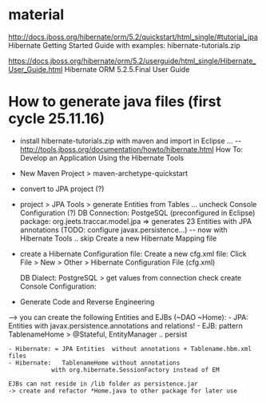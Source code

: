 
material
========
http://docs.jboss.org/hibernate/orm/5.2/quickstart/html_single/#tutorial_jpa
Hibernate Getting Started Guide
with examples: hibernate-tutorials.zip

https://docs.jboss.org/hibernate/orm/5.2/userguide/html_single/Hibernate_User_Guide.html
Hibernate ORM 5.2.5.Final User Guide

How to generate java files (first cycle 25.11.16)
==========================
* install hibernate-tutorials.zip with maven and import in Eclipse ...
--
http://tools.jboss.org/documentation/howto/hibernate.html
How To: Develop an Application Using the Hibernate Tools

* New Maven Project > maven-archetype-quickstart 
* convert to JPA project (?)
* project > JPA Tools > generate Entities from Tables ...
	uncheck Console Configuration (?)
	DB Connection: PostgeSQL (preconfigured in Eclipse)
	package: org.jeets.traccar.model.jpa
  => generates 23 Entities with JPA annotations (TODO: configure javax.persistence...)
--
	now with Hibernate Tools ..
skip Create a new Hibernate Mapping file

*	create a Hibernate Configuration file:
	Create a new cfg.xml file:
	Click File > New > Other > Hibernate Configuration File (cfg.xml)
	
	DB Dialect: PostgreSQL > get values from connection
	check create Console Configuration:
	
*	Generate Code and Reverse Engineering

--> you can create the following Entities and EJBs (~DAO ~Home):
	- JPA: Entities with javax.persistence.annotations and relations!
	- EJB: pattern TablenameHome > @Stateful, EntityManager .. persist
	
	- Hibernate: = JPA Entities  without annotations + Tablename.hbm.xml files 
	- Hibernate:   TablenameHome without annotations
				with org.hibernate.SessionFactory instead of EM

	EJBs can not reside in /lib folder as persistence.jar 
	-> create and refactor *Home.java to other package for later use
  
  
  
  
  
  
  
  